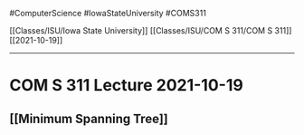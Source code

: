 #ComputerScience  #IowaStateUniversity #COMS311 


[[Classes/ISU/Iowa State University]] [[Classes/ISU/COM S 311/COM S 311]] [[2021-10-19]]

---

# COM S 311 Lecture 2021-10-19

## [[Minimum Spanning Tree]]